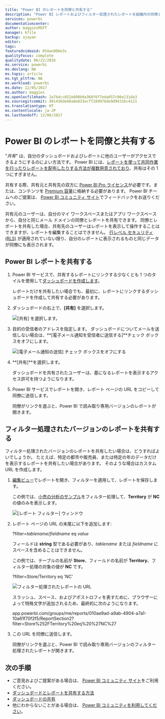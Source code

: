 ```yaml
---
title: "Power BI のレポートを同僚と共有する"
description: "Power BI レポートおよびフィルター処理されたレポートを組織内の同僚と共有する方法を説明します。"
services: powerbi
documentationcenter: 
author: maggiesMSFT
manager: kfile
backup: ajayan
editor: 
tags: 
featuredvideoid: 0tUwn8DHo3s
qualityfocus: complete
qualitydate: 06/22/2016
ms.service: powerbi
ms.devlang: NA
ms.topic: article
ms.tgt_pltfrm: NA
ms.workload: powerbi
ms.date: 12/05/2017
ms.author: maggies
ms.openlocfilehash: 2a7b4cc652e600b9a368f6f7eda657c06e131da3
ms.sourcegitcommit: d91436de68a0e833ecff18d976de9d9431bc4121
ms.translationtype: HT
ms.contentlocale: ja-JP
ms.lasthandoff: 12/06/2017
---
```

# <a name="share-power-bi-reports-with-your-coworkers"></a>Power BI のレポートを同僚と共有する
"*共有*" は、自分のダッシュボードおよびレポートに他のユーザーがアクセスできるようにするのによい方法です。 Power BI には、[レポートを使って共同作業を行ったりレポートを配布したりする方法が複数用意されており](service-how-to-collaborate-distribute-dashboards-reports.md)、共有はその 1 つにすぎません。

共有する際、共有元と共有先の双方に [Power BI Pro ライセンス](service-free-vs-pro.md)が必要です。または、コンテンツを [Premium 容量](service-premium.md)に格納する必要があります。 Power BI チームへのご提案は、 [Power BI コミュニティ サイト](https://community.powerbi.com/)でフィードバックをお送りください。

共有元のユーザーは、自分のマイ ワークスペースまたはアプリ ワークスペースから、自分と同じメール ドメインの同僚とレポートを共有できます。 同僚とレポートを共有した場合、共有先のユーザーはレポートを表示して操作することはできますが、レポートを編集することはできません。 [行レベル セキュリティ (RLS)](service-admin-rls.md) が適用されていない限り、自分のレポートに表示されるものと同じデータが同僚にも表示されます。 

## <a name="share-a-power-bi-report"></a>Power BI レポートを共有する
1. Power BI サービスで、共有するレポートにリンクする少なくとも 1 つのタイルを使用して[ダッシュボードを作成します](service-dashboard-create.md)。 
   
    レポートだけを共有したい場合でも、最初に、レポートにリンクするダッシュボードを作成して共有する必要があります。 

1. ダッシュボードの右上で、**[共有]** を選択します。

     ![[共有] を選択します。](media/service-share-reports/power-bi-share-upper-right.png)
  
2. 目的の受信者のアドレスを指定します。 ダッシュボードについてメールを送信しない場合は、**[電子メール通知を受信者に送信する]**チェック ボックスをオフにします。

     ![[電子メール通知の送信] チェック ボックスをオフにする](media/service-share-reports/power-bi-share-dont-send-mail.png)

4. **[共有]**を選択します。

      ダッシュボードを共有されたユーザーは、基になるレポートを表示するアクセス許可を持つようになります。 

1. Power BI サービスでレポートを開き、レポート ページの URL をコピーして同僚に送信します。 
   
    同僚がリンクを選ぶと、Power BI で読み取り専用バージョンのレポートが開きます。

## <a name="share-a-filtered-version-of-a-report"></a>フィルター処理されたバージョンのレポートを共有する
フィルター処理されたバージョンのレポートを共有したい場合は、どうすればよいでしょうか。 たとえば、特定の都市や販売員、または特定の年のデータだけを表示するレポートを共有したい場合があります。 そのような場合はカスタム URL を作成します。

1. [編集ビュー](service-reading-view-and-editing-view.md)でレポートを開き、フィルターを適用して、レポートを保存します。
   
   この例では、[小売の分析のサンプル](sample-tutorial-connect-to-the-samples.md)をフィルター処理して、**Territory** が **NC** の値のみを表示します。
   
   ![[レポート フィルター] ウィンドウ](media/service-share-reports/power-bi-filter-report2.png)
2. レポート ページの URL の末尾に以下を追加します:
   
   ?filter=*tablename*/*fieldname* eq *value*
   
    フィールドは **string** 型である必要があり、*tablename* または *fieldname* にスペースを含めることはできません。
   
   この例では、テーブルの名前が **Store**、フィールドの名前が **Territory**、フィルター処理の対象の値が **NC** です。
   
    ?filter=Store/Territory eq 'NC'
   
   ![フィルター処理されたレポートの URL](media/service-share-reports/power-bi-filter-url3.png)
   
   スラッシュ、スペース、およびアポストロフィを表すために、ブラウザーによって特殊文字が追加されるため、最終的に次のようになります。
   
   app.powerbi.com/groups/me/reports/010ae9ad-a9ab-4904-a7a1-10a61f70f2f5/ReportSection2?filter=Store%252FTerritory%20eq%20%27NC%27

3. この URL を同僚に送信します。 
   
   同僚がリンクを選ぶと、Power BI で読み取り専用バージョンのフィルター処理されたレポートが開きます。

## <a name="next-steps"></a>次の手順
* ご意見およびご提案がある場合は、 [Power BI コミュニティ サイト](https://community.powerbi.com/)をご利用ください。
* [ダッシュボードとレポートを共有する方法](service-how-to-collaborate-distribute-dashboards-reports.md)
* [ダッシュボードの共有](service-share-dashboards.md)
* 他にわからないことがある場合は、 [Power BI コミュニティを利用してください](http://community.powerbi.com/)。

